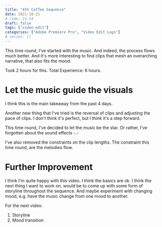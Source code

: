 ```yaml
---
title: "4th Coffee Sequence"
date: 2021-10-21
# time: 21:54
draft: false
tags: ["video edit"]
categories: ["Adobe Premiere Pro", "Video Edit Logs"]
# series: []
---
```


This time round, I've started with the music. And indeed, the process flows much better. And it's more interesting to find clips that mesh an overarching narrative, that also fits the mood. 

Took 2 hours for this.
Total Experience: 6 hours. 

# Let the music guide the visuals 

I think this is the main takeaway from the past 4 days.

Another new thing that I've tried is the reversal of clips and adjusting the pace of clips. I don't think it's perfect, but I think it's a step forward. 

This time round, I've decided to let the music be the star. Or rather, I've forgotten about the sound effects -.-

I've also removed the constraints on the clip lengths. The constraint this time round, are the melodies flow. 

# Further Improvement
I think I'm quite happy with this video. I think the basics are ok. I think the next thing I want to work on, would be to come up with some form of storyline throughout the sequence. And maybe experiment with changing mood, e.g. have the music change from one mood to another. 

For the next video:
1. Storyline
2. Mood transition
